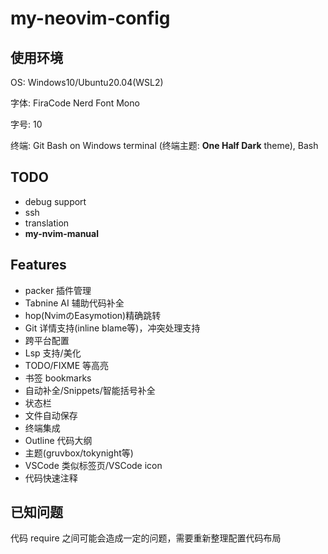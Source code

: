# my-neovim-config

## 使用环境

OS: Windows10/Ubuntu20.04(WSL2)

字体: FiraCode Nerd Font Mono

字号: 10

终端: Git Bash on Windows terminal (终端主题: **One Half Dark** theme), Bash

## TODO

- debug support
- ssh
- translation
- **my-nvim-manual**

## Features

- packer 插件管理
- Tabnine AI 辅助代码补全
- hop(NvimのEasymotion)精确跳转
- Git 详情支持(inline blame等)，冲突处理支持
- 跨平台配置
- Lsp 支持/美化
- TODO/FIXME 等高亮
- 书签 bookmarks
- 自动补全/Snippets/智能括号补全
- 状态栏
- 文件自动保存
- 终端集成
- Outline 代码大纲
- 主题(gruvbox/tokynight等)
- VSCode 类似标签页/VSCode icon
- 代码快速注释

## 已知问题

代码 require 之间可能会造成一定的问题，需要重新整理配置代码布局

